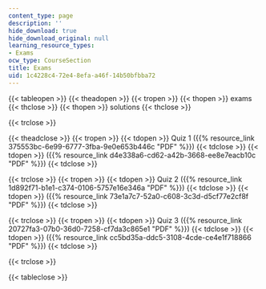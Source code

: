 ```yaml
---
content_type: page
description: ''
hide_download: true
hide_download_original: null
learning_resource_types:
- Exams
ocw_type: CourseSection
title: Exams
uid: 1c4228c4-72e4-8efa-a46f-14b50bfbba72
---
```


{{< tableopen >}}
{{< theadopen >}}
{{< tropen >}}
{{< thopen >}}
exams
{{< thclose >}}
{{< thopen >}}
solutions
{{< thclose >}}

{{< trclose >}}

{{< theadclose >}}
{{< tropen >}}
{{< tdopen >}}
Quiz 1 ({{% resource_link 375553bc-6e99-6777-3fba-9e0e653b446c "PDF" %}})
{{< tdclose >}}
{{< tdopen >}}
({{% resource_link d4e338a6-cd62-a42b-3668-ee8e7eacb10c "PDF" %}})
{{< tdclose >}}

{{< trclose >}}
{{< tropen >}}
{{< tdopen >}}
Quiz 2 ({{% resource_link 1d892f71-b1e1-c374-0106-5757e16e346a "PDF" %}})
{{< tdclose >}}
{{< tdopen >}}
({{% resource_link 73e1a7c7-52a0-c608-3c3d-d5cf77e2cf8f "PDF" %}})
{{< tdclose >}}

{{< trclose >}}
{{< tropen >}}
{{< tdopen >}}
Quiz 3 ({{% resource_link 20727fa3-07b0-36d0-7258-cf7da3c865e1 "PDF" %}})
{{< tdclose >}}
{{< tdopen >}}
({{% resource_link cc5bd35a-ddc5-3108-4cde-ce4e1f718866 "PDF" %}})
{{< tdclose >}}

{{< trclose >}}

{{< tableclose >}}